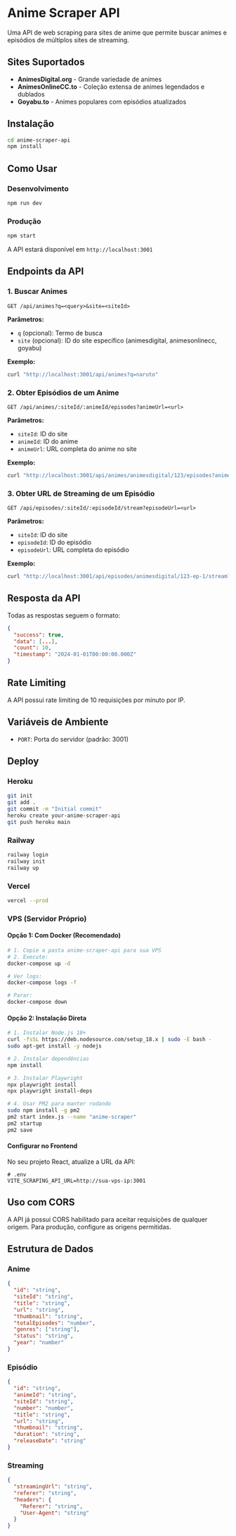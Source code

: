 # Anime Scraper API

Uma API de web scraping para sites de anime que permite buscar animes e episódios de múltiplos sites de streaming.

## Sites Suportados

- **AnimesDigital.org** - Grande variedade de animes
- **AnimesOnlineCC.to** - Coleção extensa de animes legendados e dublados  
- **Goyabu.to** - Animes populares com episódios atualizados

## Instalação

```bash
cd anime-scraper-api
npm install
```

## Como Usar

### Desenvolvimento
```bash
npm run dev
```

### Produção
```bash
npm start
```

A API estará disponível em `http://localhost:3001`

## Endpoints da API

### 1. Buscar Animes
```
GET /api/animes?q=<query>&site=<siteId>
```

**Parâmetros:**
- `q` (opcional): Termo de busca
- `site` (opcional): ID do site específico (animesdigital, animesonlinecc, goyabu)

**Exemplo:**
```bash
curl "http://localhost:3001/api/animes?q=naruto"
```

### 2. Obter Episódios de um Anime
```
GET /api/animes/:siteId/:animeId/episodes?animeUrl=<url>
```

**Parâmetros:**
- `siteId`: ID do site
- `animeId`: ID do anime
- `animeUrl`: URL completa do anime no site

**Exemplo:**
```bash
curl "http://localhost:3001/api/animes/animesdigital/123/episodes?animeUrl=https://animesdigital.org/anime/naruto"
```

### 3. Obter URL de Streaming de um Episódio
```
GET /api/episodes/:siteId/:episodeId/stream?episodeUrl=<url>
```

**Parâmetros:**
- `siteId`: ID do site
- `episodeId`: ID do episódio
- `episodeUrl`: URL completa do episódio

**Exemplo:**
```bash
curl "http://localhost:3001/api/episodes/animesdigital/123-ep-1/stream?episodeUrl=https://animesdigital.org/episode/naruto-1"
```

## Resposta da API

Todas as respostas seguem o formato:

```json
{
  "success": true,
  "data": [...],
  "count": 10,
  "timestamp": "2024-01-01T00:00:00.000Z"
}
```

## Rate Limiting

A API possui rate limiting de 10 requisições por minuto por IP.

## Variáveis de Ambiente

- `PORT`: Porta do servidor (padrão: 3001)

## Deploy

### Heroku
```bash
git init
git add .
git commit -m "Initial commit"
heroku create your-anime-scraper-api
git push heroku main
```

### Railway
```bash
railway login
railway init
railway up
```

### Vercel
```bash
vercel --prod
```

### VPS (Servidor Próprio)

#### Opção 1: Com Docker (Recomendado)
```bash
# 1. Copie a pasta anime-scraper-api para sua VPS
# 2. Execute:
docker-compose up -d

# Ver logs:
docker-compose logs -f

# Parar:
docker-compose down
```

#### Opção 2: Instalação Direta
```bash
# 1. Instalar Node.js 18+
curl -fsSL https://deb.nodesource.com/setup_18.x | sudo -E bash -
sudo apt-get install -y nodejs

# 2. Instalar dependências
npm install

# 3. Instalar Playwright
npx playwright install
npx playwright install-deps

# 4. Usar PM2 para manter rodando
sudo npm install -g pm2
pm2 start index.js --name "anime-scraper"
pm2 startup
pm2 save
```

#### Configurar no Frontend
No seu projeto React, atualize a URL da API:
```env
# .env
VITE_SCRAPING_API_URL=http://sua-vps-ip:3001
```

## Uso com CORS

A API já possui CORS habilitado para aceitar requisições de qualquer origem. Para produção, configure as origens permitidas.

## Estrutura de Dados

### Anime
```json
{
  "id": "string",
  "siteId": "string",
  "title": "string",
  "url": "string",
  "thumbnail": "string",
  "totalEpisodes": "number",
  "genres": ["string"],
  "status": "string",
  "year": "number"
}
```

### Episódio
```json
{
  "id": "string",
  "animeId": "string", 
  "siteId": "string",
  "number": "number",
  "title": "string",
  "url": "string",
  "thumbnail": "string",
  "duration": "string",
  "releaseDate": "string"
}
```

### Streaming
```json
{
  "streamingUrl": "string",
  "referer": "string",
  "headers": {
    "Referer": "string",
    "User-Agent": "string"
  }
}
```